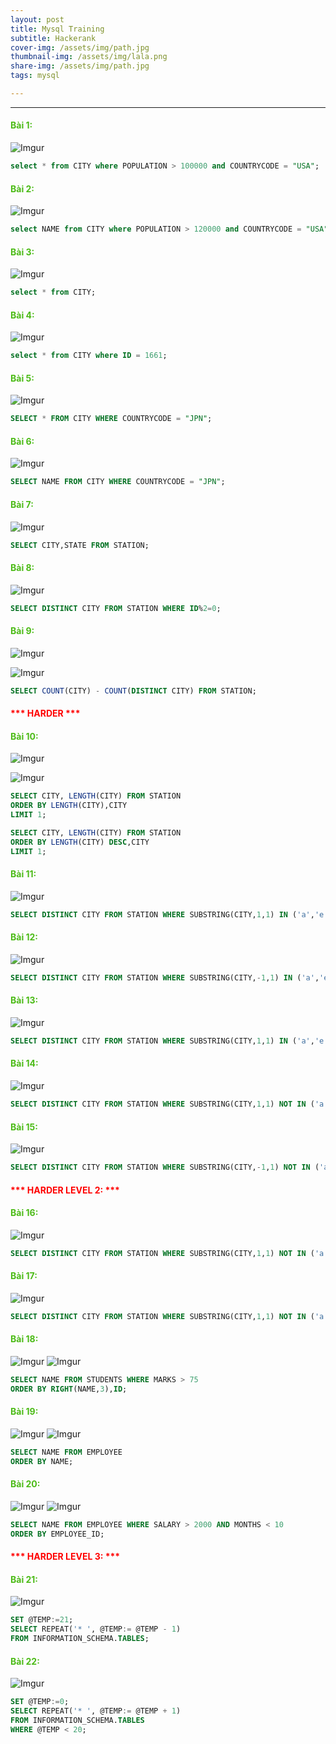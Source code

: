 ```yaml
---
layout: post
title: Mysql Training
subtitle: Hackerank
cover-img: /assets/img/path.jpg
thumbnail-img: /assets/img/lala.png
share-img: /assets/img/path.jpg
tags: mysql

---
```



<style TYPE="text/css">
code.has-jax {font: inherit; font-size: 100%; background: inherit; border: inherit;}
</style>
<script type="text/x-mathjax-config">
MathJax.Hub.Config({
    tex2jax: {
        inlineMath: [['$','$'], ['\\(','\\)']],
        skipTags: ['script', 'noscript', 'style', 'textarea', 'pre'] // removed 'code' entry
    }
});
MathJax.Hub.Queue(function() {
    var all = MathJax.Hub.getAllJax(), i;
    for(i = 0; i < all.length; i += 1) {
        all[i].SourceElement().parentNode.className += ' has-jax';
    }
});
</script>
<script type="text/javascript" src="https://cdnjs.cloudflare.com/ajax/libs/mathjax/2.7.4/MathJax.js?config=TeX-AMS_HTML-full"></script>

----------------

#### <span style="color:#4cbb17"> Bài 1: </span>

![Imgur](https://i.imgur.com/AixsxLw.png)


```sql
select * from CITY where POPULATION > 100000 and COUNTRYCODE = "USA";
```
#### <span style="color:#4cbb17"> Bài 2: </span>

![Imgur](https://i.imgur.com/g5jwpVy.png)

```sql
select NAME from CITY where POPULATION > 120000 and COUNTRYCODE = "USA";
```

#### <span style="color:#4cbb17"> Bài 3: </span>

![Imgur](https://i.imgur.com/dYKtcWq.png)

```sql
select * from CITY; 
```

#### <span style="color:#4cbb17"> Bài 4: </span>

![Imgur](https://i.imgur.com/wHlMI8t.png)

```sql
select * from CITY where ID = 1661;
```

#### <span style="color:#4cbb17"> Bài 5: </span>

![Imgur](https://i.imgur.com/VNWNv9l.png)

```sql
SELECT * FROM CITY WHERE COUNTRYCODE = "JPN";
```

#### <span style="color:#4cbb17"> Bài 6: </span>

![Imgur](https://i.imgur.com/HeHxZGd.png)

```sql
SELECT NAME FROM CITY WHERE COUNTRYCODE = "JPN";
```

#### <span style="color:#4cbb17"> Bài 7: </span>

![Imgur](https://i.imgur.com/Ni5HDYH.png)

```sql
SELECT CITY,STATE FROM STATION;
```

#### <span style="color:#4cbb17"> Bài 8: </span>

![Imgur](https://i.imgur.com/9jjNVm6.png)

```sql
SELECT DISTINCT CITY FROM STATION WHERE ID%2=0;
```

#### <span style="color:#4cbb17"> Bài 9: </span>

![Imgur](https://i.imgur.com/NDZa6p3.png)

![Imgur](https://i.imgur.com/f1a31O4.png)

```sql
SELECT COUNT(CITY) - COUNT(DISTINCT CITY) FROM STATION;
```

#### <span style="color:RED"> *** HARDER *** </span>

#### <span style="color:#4cbb17"> Bài 10: </span>

![Imgur](https://i.imgur.com/TuDo79d.png)

![Imgur](https://i.imgur.com/pc2Yrlb.png)

```sql
SELECT CITY, LENGTH(CITY) FROM STATION
ORDER BY LENGTH(CITY),CITY
LIMIT 1;

SELECT CITY, LENGTH(CITY) FROM STATION
ORDER BY LENGTH(CITY) DESC,CITY
LIMIT 1;
```

#### <span style="color:#4cbb17"> Bài 11: </span>

![Imgur](https://i.imgur.com/g0mmEqi.png)

```sql
SELECT DISTINCT CITY FROM STATION WHERE SUBSTRING(CITY,1,1) IN ('a','e','i','o','u','A','E','I','O','U'); 
```

#### <span style="color:#4cbb17"> Bài 12: </span>

![Imgur](https://i.imgur.com/JUyCT7r.png)

```sql
SELECT DISTINCT CITY FROM STATION WHERE SUBSTRING(CITY,-1,1) IN ('a','e','i','o','u','A','E','I','O','U');
```

#### <span style="color:#4cbb17"> Bài 13: </span>

![Imgur](https://i.imgur.com/QbHRsoH.png)

```sql
SELECT DISTINCT CITY FROM STATION WHERE SUBSTRING(CITY,1,1) IN ('a','e','i','o','u','A','E','I','O','U') AND SUBSTRING(CITY,-1,1) IN ('a','e','i','o','u','A','E','I','O','U');
```

#### <span style="color:#4cbb17"> Bài 14: </span>

![Imgur](https://i.imgur.com/JkxEf2p.png)

```sql
SELECT DISTINCT CITY FROM STATION WHERE SUBSTRING(CITY,1,1) NOT IN ('a','e','i','o','u','A','E','I','O','U');
```

#### <span style="color:#4cbb17"> Bài 15: </span>

![Imgur](https://i.imgur.com/OpaKV9X.png)

```sql
SELECT DISTINCT CITY FROM STATION WHERE SUBSTRING(CITY,-1,1) NOT IN ('a','e','i','o','u','A','E','I','O','U');
```

#### <span style="color:RED">*** HARDER LEVEL 2: *** </span>

#### <span style="color:#4cbb17"> Bài 16: </span>

![Imgur](https://i.imgur.com/Z5CkXqk.png)

```sql
SELECT DISTINCT CITY FROM STATION WHERE SUBSTRING(CITY,1,1) NOT IN ('a','e','i','o','u','A','E','I','O','U') OR SUBSTRING(CITY,-1,1) NOT IN ('a','e','i','o','u','A','E','I','O','U');
```

#### <span style="color:#4cbb17"> Bài 17: </span>

![Imgur](https://i.imgur.com/kzkQZJg.png)

```sql
SELECT DISTINCT CITY FROM STATION WHERE SUBSTRING(CITY,1,1) NOT IN ('a','e','i','o','u','A','E','I','O','U') AND SUBSTRING(CITY,-1,1) NOT IN ('a','e','i','o','u','A','E','I','O','U');
```

#### <span style="color:#4cbb17"> Bài 18: </span>

![Imgur](https://i.imgur.com/Hvoshzc.png)
![Imgur](https://i.imgur.com/vhJl1ra.png)

```sql
SELECT NAME FROM STUDENTS WHERE MARKS > 75
ORDER BY RIGHT(NAME,3),ID;
```

#### <span style="color:#4cbb17"> Bài 19: </span>

![Imgur](https://i.imgur.com/Tz13KJI.png)
![Imgur](https://i.imgur.com/uU3vr7j.png)

```sql
SELECT NAME FROM EMPLOYEE
ORDER BY NAME;
```

#### <span style="color:#4cbb17"> Bài 20: </span>

![Imgur](https://i.imgur.com/X5oHJGr.png)
![Imgur](https://i.imgur.com/62FS9gU.png)

```sql
SELECT NAME FROM EMPLOYEE WHERE SALARY > 2000 AND MONTHS < 10
ORDER BY EMPLOYEE_ID;
```

#### <span style="color:RED">*** HARDER LEVEL 3: *** </span>

#### <span style="color:#4cbb17"> Bài 21: </span>

![Imgur](https://i.imgur.com/L3w3Rff.png)

```sql
SET @TEMP:=21; 
SELECT REPEAT('* ', @TEMP:= @TEMP - 1) 
FROM INFORMATION_SCHEMA.TABLES;
```

#### <span style="color:#4cbb17"> Bài 22: </span>

![Imgur](https://i.imgur.com/WP7vPKo.png)

```sql
SET @TEMP:=0; 
SELECT REPEAT('* ', @TEMP:= @TEMP + 1) 
FROM INFORMATION_SCHEMA.TABLES
WHERE @TEMP < 20;
```